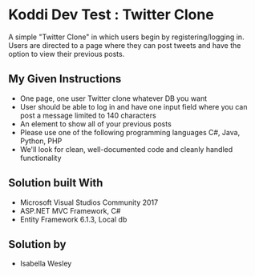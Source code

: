 # Koddi Dev Test : Twitter Clone

A simple "Twitter Clone" in which users begin by registering/logging in. Users are directed to a page where they can post tweets and have the option to view their previous posts.

## My Given Instructions

* One page, one user Twitter clone whatever DB you want
* User should be able to log in and have one input field where you can post a message limited to 140 characters
* An element to show all of your previous posts
* Please use one of the following programming languages C#, Java, Python, PHP
* We'll look for clean, well-documented code and cleanly handled functionality

## Solution built With

* Microsoft Visual Studios Community 2017
* ASP.NET MVC Framework, C#
* Entity Framework 6.1.3, Local db

## Solution by

* Isabella Wesley
